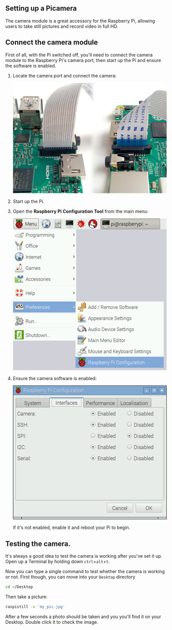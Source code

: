 ## Setting up a Picamera

The camera module is a great accessory for the Raspberry Pi, allowing users to take still pictures and record video in full HD.

## Connect the camera module

First of all, with the Pi switched off, you'll need to connect the camera module to the Raspberry Pi's camera port, then start up the Pi and ensure the software is enabled.

1. Locate the camera port and connect the camera:

    ![Connect the camera](images/connect-camera.jpg)

1. Start up the Pi.

1. Open the **Raspberry Pi Configuration Tool** from the main menu:

    ![Raspberry Pi Configuration Tool](images/raspi-config-menu.png)

1. Ensure the camera software is enabled:

    ![Camera software enabled](images/raspi-config.png)

    If it's not enabled, enable it and reboot your Pi to begin.

## Testing the camera.

It's always a good idea to test the camera is working after you've set it up.
Open up a Terminal by holding down `ctrl`+`alt`+`t`.

Now you can type a single command to test whether the camera is working or not. First though, you can move into your `Desktop` directory

``` bash
cd ~/Desktop
```

Then take a picture:

``` bash
raspistill -o 'my_pic.jpg'
```

After a few seconds a photo should be taken and you you'll find it on your Desktop. Double click it to check the image.
